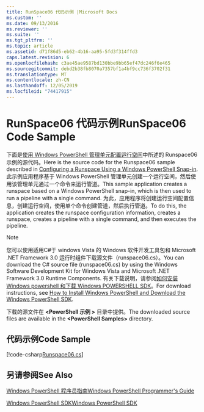 ```yaml
---
title: RunSpace06 代码示例 |Microsoft Docs
ms.custom: ''
ms.date: 09/13/2016
ms.reviewer: ''
ms.suite: ''
ms.tgt_pltfrm: ''
ms.topic: article
ms.assetid: d71f86d5-eb62-4b16-aa95-5fd3f314ffd3
caps.latest.revision: 6
ms.openlocfilehash: c3ae45ae9587bd130bbe9bb65ef47dc246f6e465
ms.sourcegitcommit: debd2b38fb8070a7357bf1a4bf9cc736f3702f31
ms.translationtype: MT
ms.contentlocale: zh-CN
ms.lasthandoff: 12/05/2019
ms.locfileid: "74417915"
---
```

# <a name="runspace06-code-sample"></a><span data-ttu-id="9de25-102">RunSpace06 代码示例</span><span class="sxs-lookup"><span data-stu-id="9de25-102">RunSpace06 Code Sample</span></span>

<span data-ttu-id="9de25-103">下面是[使用 Windows PowerShell 管理单元配置运行空间](https://msdn.microsoft.com/en-us/a7289ee8-9732-49ee-91c7-d533e9538b83)中所述的 Runspace06 示例的源代码。</span><span class="sxs-lookup"><span data-stu-id="9de25-103">Here is the source code for the Runspace06 sample described in [Configuring a Runspace Using a Windows PowerShell Snap-in](https://msdn.microsoft.com/en-us/a7289ee8-9732-49ee-91c7-d533e9538b83).</span></span> <span data-ttu-id="9de25-104">此示例应用程序基于 Windows PowerShell 管理单元创建一个运行空间，然后使用该管理单元通过一个命令来运行管道。</span><span class="sxs-lookup"><span data-stu-id="9de25-104">This sample application creates a runspace based on a Windows PowerShell snap-in, which is then used to run a pipeline with a single command.</span></span> <span data-ttu-id="9de25-105">为此，应用程序将创建运行空间配置信息，创建运行空间，使用单个命令创建管道，然后执行管道。</span><span class="sxs-lookup"><span data-stu-id="9de25-105">To do this, the application creates the runspace configuration information, creates a runspace, creates a pipeline with a single command, and then executes the pipeline.</span></span>

> [!NOTE]
> <span data-ttu-id="9de25-106">您可以使用适用C#于 windows Vista 的 Windows 软件开发工具包和 Microsoft .NET Framework 3.0 运行时组件下载源文件（runspace06.cs）。</span><span class="sxs-lookup"><span data-stu-id="9de25-106">You can download the C# source file (runspace06.cs) by using the Windows Software Development Kit for Windows Vista and Microsoft .NET Framework 3.0 Runtime Components.</span></span> <span data-ttu-id="9de25-107">有关下载说明，请参阅[如何安装 Windows powershell 和下载 Windows POWERSHELL SDK](/powershell/scripting/developer/installing-the-windows-powershell-sdk)。</span><span class="sxs-lookup"><span data-stu-id="9de25-107">For download instructions, see [How to Install Windows PowerShell and Download the Windows PowerShell SDK](/powershell/scripting/developer/installing-the-windows-powershell-sdk).</span></span>
>
> <span data-ttu-id="9de25-108">下载的源文件在 **\<PowerShell 示例 >** 目录中提供。</span><span class="sxs-lookup"><span data-stu-id="9de25-108">The downloaded source files are available in the **\<PowerShell Samples>** directory.</span></span>

## <a name="code-sample"></a><span data-ttu-id="9de25-109">代码示例</span><span class="sxs-lookup"><span data-stu-id="9de25-109">Code Sample</span></span>

[!code-csharp[Runspace06.cs](../../../../powershell-sdk-samples/SDK-2.0/csharp/Runspace06/Runspace06.cs#L11-L85 "Runspace06.cs")]

## <a name="see-also"></a><span data-ttu-id="9de25-110">另请参阅</span><span class="sxs-lookup"><span data-stu-id="9de25-110">See Also</span></span>

[<span data-ttu-id="9de25-111">Windows PowerShell 程序员指南</span><span class="sxs-lookup"><span data-stu-id="9de25-111">Windows PowerShell Programmer's Guide</span></span>](./windows-powershell-programmer-s-guide.md)

[<span data-ttu-id="9de25-112">Windows PowerShell SDK</span><span class="sxs-lookup"><span data-stu-id="9de25-112">Windows PowerShell SDK</span></span>](../windows-powershell-reference.md)
